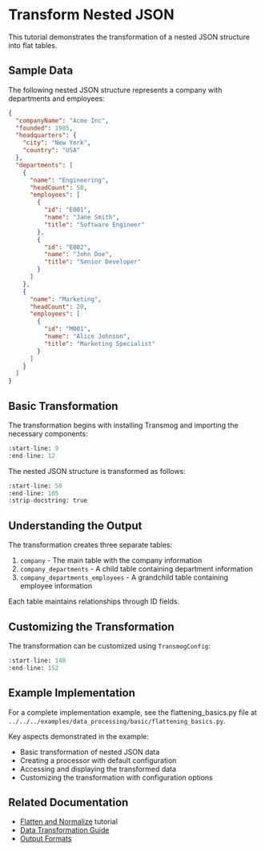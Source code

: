 # Transform Nested JSON

This tutorial demonstrates the transformation of a nested JSON structure into flat tables.

## Sample Data

The following nested JSON structure represents a company with departments and employees:

```json
{
  "companyName": "Acme Inc",
  "founded": 1985,
  "headquarters": {
    "city": "New York",
    "country": "USA"
  },
  "departments": [
    {
      "name": "Engineering",
      "headCount": 50,
      "employees": [
        {
          "id": "E001",
          "name": "Jane Smith",
          "title": "Software Engineer"
        },
        {
          "id": "E002",
          "name": "John Doe",
          "title": "Senior Developer"
        }
      ]
    },
    {
      "name": "Marketing",
      "headCount": 20,
      "employees": [
        {
          "id": "M001",
          "name": "Alice Johnson",
          "title": "Marketing Specialist"
        }
      ]
    }
  ]
}
```

## Basic Transformation

The transformation begins with installing Transmog and importing the necessary components:

```include-example:data_processing/basic/flattening_basics.py
:start-line: 9
:end-line: 12
```

The nested JSON structure is transformed as follows:

```include-example:data_processing/basic/flattening_basics.py
:start-line: 50
:end-line: 105
:strip-docstring: true
```

## Understanding the Output

The transformation creates three separate tables:

1. `company` - The main table with the company information
2. `company_departments` - A child table containing department information
3. `company_departments_employees` - A grandchild table containing employee information

Each table maintains relationships through ID fields.

## Customizing the Transformation

The transformation can be customized using `TransmogConfig`:

```include-example:data_processing/basic/flattening_basics.py
:start-line: 140
:end-line: 152
```

## Example Implementation

For a complete implementation example, see the flattening_basics.py
file at `../../../examples/data_processing/basic/flattening_basics.py`.

Key aspects demonstrated in the example:

- Basic transformation of nested JSON data
- Creating a processor with default configuration
- Accessing and displaying the transformed data
- Customizing the transformation with configuration options

## Related Documentation

- [Flatten and Normalize](flatten-and-normalize.md) tutorial
- [Data Transformation Guide](../../user/processing/data-transformation.md)
- [Output Formats](../../user/output/output-formats.md)
